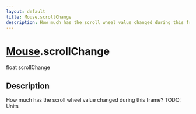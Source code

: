```yaml
---
layout: default
title: Mouse.scrollChange
description: How much has the scroll wheel value changed during this frame? TODO. Units
---
```

# [Mouse]({{site.url}}/Pages/StereoKit/Mouse.html).scrollChange

<div class='signature' markdown='1'>
float scrollChange
</div>

## Description
How much has the scroll wheel value changed during this frame? TODO: Units

